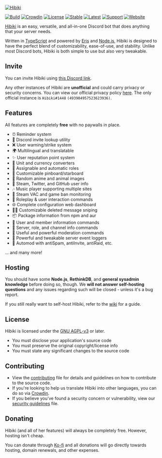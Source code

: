 [![Hibiki][hibiki-logo]][hibiki]

[![Build][badge-workflow]][workflow]
[![Crowdin][badge-crowdin]][translation]
[![License][badge-license]][license]
[![Stable][badge-stable]][stable]
[![Latest][badge-latest]][latest]
[![Support][badge-support]][support]
[![Website][badge-website]][hibiki]

[Hibiki][hibiki] is an easy, versatile, and all-in-one Discord bot that does anything that your server needs.

Written in [TypeScript][typescript] and powered by [Eris][eris] and [Node.js][nodejs], Hibiki is designed to have the perfect blend of customizability, ease-of-use, and stability. Unlike most Discord bots, Hibiki is both simple to use but also very tweakable.

## Invite

You can invite Hibiki using [this Discord link][invite].

Any other instances of Hibiki are **unofficial** and could carry privacy or security concerns. You can view our official privacy policy [here][privacy]. The only official instance is `Hibiki#1448` `(493904957523623936)`.

## Features

All features are completely **free** with no paywalls in place.

- ⏰ Reminder system
- 🔗 Discord invite lookup utility
- ❌ User warning/strike system
- 🌍 Multilingual and translatable
- ✨ User reputation point system
- 💱 Unit and currency converters
- 📃 Assignable and automatic roles
- 📌 Customizable pinboard/starboard
- 🐶 Random anime and animal images
- 👥 Steam, Twitter, and GitHub user info
- 🎶 Music player supporting multiple sites
- 🎯 Steam VAC and game ban monitoring
- 💙 Roleplay & user interaction commands
- 🌐 Complete configuration web dashboard
- 🕵️‍♀️ Customizable deleted message sniping
- 📦 Package information from npm and aur
- 👤 User and member information commands
- 💬 Server, role, and channel info commands
- 🔨 Useful and powerful moderation commands
- 📜 Powerful and tweakable server event loggers
- 🤖 Automod with antiSpam, antiInvite, antiRaid, etc.

... and many more!

## Hosting

You should have some **Node.js**, **RethinkDB**, and **general sysadmin knowledge** before doing so, though. We **will not answer self-hosting questions** and any issues regarding such will be closed - unless it's a bug report.

If you still really want to self-host Hibiki, refer to the [wiki][wiki] for a guide.

## License

Hibiki is licensed under the [GNU AGPL-v3][license] or later.

- You must disclose your application's source code
- You must preserve the original copyright/license info
- You must state any significant changes to the source code

## Contributing

- View the [contributing][contributing] file for details and guidelines on how to contribute to the source code.
- If you're looking to help us translate Hibiki into other languages, you can do so via [Crowdin][translating].
- If you believe you've found a security concern or vulnerability, view our [security guidelines][security] file.

## Donating

Hibiki (and all of her features) will always be completely free. However, hosting isn't cheap.

You can donate through [Ko-fi][donate] and all donations will go directly towards hosting, domain renewals, and other expenses.

[contributing]: .github/CONTRIBUTING.md "Contributing guidelines file."
[donate]: https://ko-fi.com/smolespi "Donate thru Ko-fi to help cover Hibiki's expenses."
[eris]: https://abal.moe/eris "Eris's documentation website."
[hibiki]: https://hibiki.app "Hibiki's official website and dashboard."
[invite]: https://discordapp.com/oauth2/authorize?&client_id=493904957523623936&scope=bot&permissions=506850534 "A Discord invite for the official Hibiki instance."
[latest]: https://github.com/smolespi/hibiki/tree/next "The latest bot version (on the next branch)."
[license]: LICENSE "Hibiki is licensed under the GNU AGPLv3 or later."
[nodejs]: https://nodejs.org "Node.js's official website."
[privacy]: .github/PRIVACY_POLICY.md "Our Privacy Policy."
[security]: .github/SECURITY.md "Security guidelines file."
[stable]: https://github.com/smolespi/hibiki/releases/latest "Latest stable GitHub release."
[support]: https://discord.gg/gZEj4sM "A Discord invite to the bot's support server."
[translating]: https://translate.hibiki.app "Hibiki translations on Crowdin."
[translation]: https://translate.hibiki.app/project/hibiki "Total progress of translations."
[typescript]: https://www.typescriptlang.org/ "TypeScript's official website."
[wiki]: https://github.com/smolespi/hibiki/wiki "A guide on how to self-host and configure Hibiki."
[workflow]: https://github.com/smolespi/hibiki/actions?query=workflow%3Apush "Main GitHub workflow action."

<!-- Badge URLs -->

[badge-workflow]: https://img.shields.io/github/workflow/status/smolespi/hibiki/Push "Shields.io badge for workflow status."
[badge-crowdin]: https://badges.crowdin.net/hibiki/localized.svg "Crowdin badge for total localization progress."
[badge-license]: https://img.shields.io/badge/license-AGPL%20v3-orange.svg "Shields.io badge for the GNU AGPLv3."
[badge-stable]: https://img.shields.io/github/v/release/smolespi/hibiki?label=stable "Shields.io badge for the latest stable Hibiki release."
[badge-latest]: https://img.shields.io/github/package-json/v/smolespi/hibiki/next?color=red&label=latest "Shields.io badge for the latest Hibiki release."
[badge-support]: https://img.shields.io/discord/620287077778587651?color=purple&label=support "Shields.io badge for the Discord support server information."
[badge-website]: https://img.shields.io/website?down_color=critical&down_message=offline&up_color=green&up_message=online&url=https%3A%2F%2Fhibiki.app "Shields.io badge to indicate whether hibiki.app is online or not."
[hibiki-logo]: https://user-images.githubusercontent.com/49253425/106350318-abb63080-62a2-11eb-821a-3752a77d0692.png "Hibiki's Logo."
